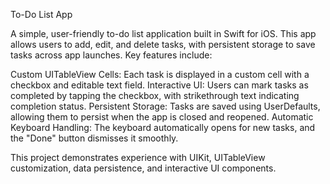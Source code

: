 To-Do List App

A simple, user-friendly to-do list application built in Swift for iOS.
This app allows users to add, edit, and delete tasks, with persistent storage to save tasks across app launches. 
Key features include:

Custom UITableView Cells:      Each task is displayed in a custom cell with a checkbox and editable text field.
Interactive UI:                Users can mark tasks as completed by tapping the checkbox, with strikethrough text indicating completion status.
Persistent Storage:            Tasks are saved using UserDefaults, allowing them to persist when the app is closed and reopened.
Automatic Keyboard Handling:   The keyboard automatically opens for new tasks, and the "Done" button dismisses it smoothly.

This project demonstrates experience with UIKit, UITableView customization, data persistence, and interactive UI components.
